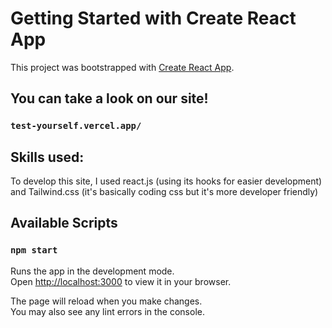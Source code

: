 # Getting Started with Create React App

This project was bootstrapped with [Create React App](https://github.com/facebook/create-react-app).

## You can take a look on our site!

### `test-yourself.vercel.app/`

## Skills used:

To develop this site, I used react.js (using its hooks for easier development) and Tailwind.css (it's basically coding css but it's more developer friendly)

## Available Scripts

### `npm start`

Runs the app in the development mode.\
Open [http://localhost:3000](http://localhost:3000) to view it in your browser.

The page will reload when you make changes.\
You may also see any lint errors in the console.


